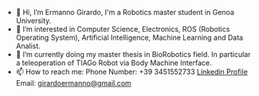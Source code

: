 - 👋 Hi, I’m Ermanno Girardo, I'm a Robotics master student in Genoa University.
- 👀 I’m interested in Computer Science, Electronics, ROS (Robotics Operating System), Artificial Intelligence, Machine Learning and Data Analist.
- 🌱 I’m currently doing my master thesis in BioRobotics field. In particular a teleoperation of TIAGo Robot via Body Machine Interface.
- 📫 How to reach me: 
      Phone Number: +39 3451552733
      [Linkedin Profile](https://www.linkedin.com/in/ermanno-girardo-133044226/)
      Email: girardoermanno@gmail.com

<!---
ermannoGirardo/ermannoGirardo is a ✨ special ✨ repository because its `README.md` (this file) appears on your GitHub profile.
You can click the Preview link to take a look at your changes.
--->
